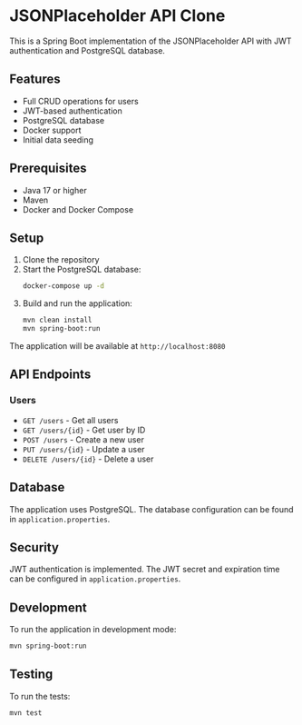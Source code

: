 # JSONPlaceholder API Clone

This is a Spring Boot implementation of the JSONPlaceholder API with JWT authentication and PostgreSQL database.

## Features

- Full CRUD operations for users
- JWT-based authentication
- PostgreSQL database
- Docker support
- Initial data seeding

## Prerequisites

- Java 17 or higher
- Maven
- Docker and Docker Compose

## Setup

1. Clone the repository
2. Start the PostgreSQL database:
   ```bash
   docker-compose up -d
   ```
3. Build and run the application:
   ```bash
   mvn clean install
   mvn spring-boot:run
   ```

The application will be available at `http://localhost:8080`

## API Endpoints

### Users

- `GET /users` - Get all users
- `GET /users/{id}` - Get user by ID
- `POST /users` - Create a new user
- `PUT /users/{id}` - Update a user
- `DELETE /users/{id}` - Delete a user

## Database

The application uses PostgreSQL. The database configuration can be found in `application.properties`.

## Security

JWT authentication is implemented. The JWT secret and expiration time can be configured in `application.properties`.

## Development

To run the application in development mode:

```bash
mvn spring-boot:run
```

## Testing

To run the tests:

```bash
mvn test
``` 